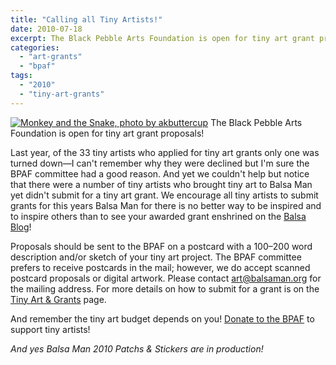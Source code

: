 ```yaml
---
title: "Calling all Tiny Artists!"
date: 2010-07-18
excerpt: The Black Pebble Arts Foundation is open for tiny art grant proposals! Last year, of the 33 tiny artists who applied for tiny art grants only one was turned down—I can't remember why they were declined but I'm sure the BPAF committee had a good reason.
categories: 
  - "art-grants"
  - "bpaf"
tags: 
  - "2010"
  - "tiny-art-grants"
---
```


[![Monkey and the Snake, photo by akbuttercup](/images/3899767784_d42d851e1c.jpg "Monkey and the Snake, photo by akbuttercup")](http://www.flickr.com/photos/princessbuttercup/3899767784/in/pool-1215242@N23/) The Black Pebble Arts Foundation is open for tiny art grant proposals!

Last year, of the 33 tiny artists who applied for tiny art grants only one was turned down—I can't remember why they were declined but I'm sure the BPAF committee had a good reason. And yet we couldn't help but notice that there were a number of tiny artists who brought tiny art to Balsa Man yet didn't submit for a tiny art grant. We encourage all tiny artists to submit grants for this years Balsa Man for there is no better way to be inspired and to inspire others than to see your awarded grant enshrined on the [Balsa Blog](http://balsaman.org/blog/)!

Proposals should be sent to the BPAF on a postcard with a 100–200 word description and/or sketch of your tiny art project. The BPAF committee prefers to receive postcards in the mail; however, we do accept scanned postcard proposals or digital artwork. Please contact [art@balsaman.org](mailto:art@balsaman.org) for the mailing address. For more details on how to submit for a grant is on the [Tiny Art & Grants](http://balsaman.org/tiny-art-grants/) page.

And remember the tiny art budget depends on you! [Donate to the BPAF](http://balsaman.org/donate/) to support tiny artists!

_And yes Balsa Man 2010 Patchs & Stickers are in production!_
